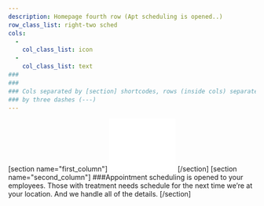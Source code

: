 ```yaml
---
description: Homepage fourth row (Apt scheduling is opened..)
row_class_list: right-two sched
cols:
  -
    col_class_list: icon
  -
    col_class_list: text
###
###
### Cols separated by [section] shortcodes, rows (inside cols) separated
### by three dashes (---)
---
```

[section name="first_column"]
![New Avenue Dentistry](../../images/icon/computer.svg)
[/section]
[section name="second_column"]
###Appointment scheduling is opened to your employees. Those with treatment needs schedule for the next time we’re at your location. And we handle all of the details.
[/section]
